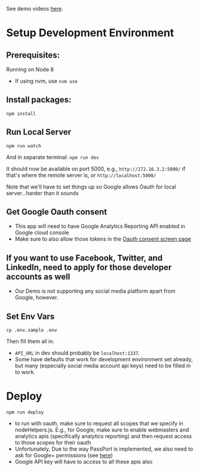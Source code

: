 See demo videos [here](https://www.youtube.com/playlist?list=PLGiO0wyxB_OnIQRe9CHlcafq34EdkGoD_).

# Setup Development Environment

## Prerequisites: 
Running on Node 8

- If using nvm, use `nvm use`

## Install packages:
`npm install`

## Run Local Server
`npm run watch`

And in separate terminal: 
`npm run dev`

It should now be available on port 5000, e.g., 
`http://172.16.3.2:5000/` if that's where the remote server is, or 
`http://localhost:5000/`

Note that we'll have to set things up so Google allows Oauth for local server...harder than it sounds

## Get Google Oauth consent
- This app will need to have Google Analytics Reporting API enabled in Google cloud console
- Make sure to also allow those tokens in the [Oauth consent screen page](https://console.developers.google.com/apis/credentials/consent/edit) 

## If you want to use Facebook, Twitter, and LinkedIn, need to apply for those developer accounts as well
- Our Demo is not supporting any social media platform apart from Google, however.

## Set Env Vars
`cp .env.sample .env`

Then fill them all in. 
- `API_URL` in dev should probably be `localhost:1337`. 
- Some have defaults that work for development environment set already, but many (especially social media account api keys) need to be filled in to work.





# Deploy
`npm run deploy`

- to run with oauth, make sure to request all scopes that we specify in nodeHelpers.js. E.g., for Google, make sure to enable webmasters and analytics apis (specifically analytics reporting) and then request access to those scopes for their oauth
- Unfortunately, Due to the way PassPort is implemented, we also need to ask for Google+ permissions (see [here](https://stackoverflow.com/questions/52736319/passport-js-authenticate-to-gmail-api-leads-to-googleplusapierror))
- Google API key will have to access to all these apis also

